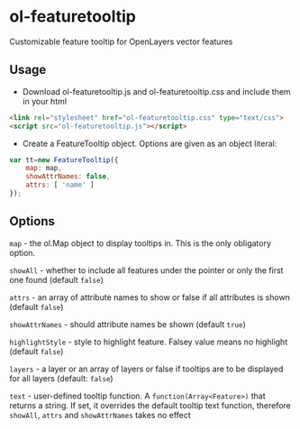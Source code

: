 # ol-featuretooltip
Customizable feature tooltip for OpenLayers vector features
## Usage
- Download ol-featuretooltip.js and ol-featuretooltip.css and include them in your html
```html
<link rel="stylesheet" href="ol-featuretooltip.css" type="text/css">
<script src="ol-featuretooltip.js"></script>
```
- Create a FeatureTooltip object. Options are given as an object literal:
```javascript
var tt=new FeatureTooltip({
    map: map,
    showAttrNames: false,
    attrs: [ 'name' ]
});
```
## Options
`map` - the ol.Map object to display tooltips in. This is the only obligatory option.

`showAll` - whether to include all features under the pointer or only the first one found (default `false`)

`attrs` - an array of attribute names to show or false if all attributes is shown (default `false`)

`showAttrNames` - should attribute names be shown (default `true`)

`highlightStyle` - style to highlight feature. Falsey value means no highlight (default `false`)

`layers` - a layer or an array of layers or false if tooltips are to be displayed for all layers (default: `false`)

`text` - user-defined tooltip function. A `function(Array<Feature>)` that returns a string. If set, it overrides the default tooltip text function, therefore `showAll`, `attrs` and `showAttrNames` takes no effect
